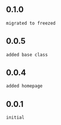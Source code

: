 ## 0.1.0
    migrated to freezed
## 0.0.5
    added base class
## 0.0.4
    added homepage
## 0.0.1
    initial
